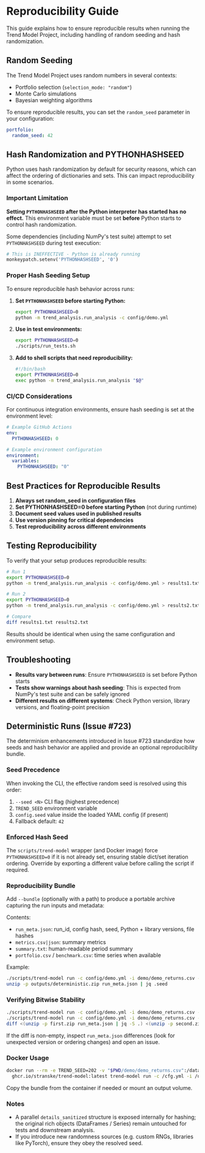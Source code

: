 # Reproducibility Guide

This guide explains how to ensure reproducible results when running the Trend Model Project, including handling of random seeding and hash randomization.

## Random Seeding

The Trend Model Project uses random numbers in several contexts:
- Portfolio selection (`selection_mode: "random"`)
- Monte Carlo simulations
- Bayesian weighting algorithms

To ensure reproducible results, you can set the `random_seed` parameter in your configuration:

```yaml
portfolio:
  random_seed: 42
```

## Hash Randomization and PYTHONHASHSEED

Python uses hash randomization by default for security reasons, which can affect the ordering of dictionaries and sets. This can impact reproducibility in some scenarios.

### Important Limitation

**Setting `PYTHONHASHSEED` after the Python interpreter has started has no effect.** This environment variable must be set **before** Python starts to control hash randomization.

Some dependencies (including NumPy's test suite) attempt to set `PYTHONHASHSEED` during test execution:

```python
# This is INEFFECTIVE - Python is already running
monkeypatch.setenv('PYTHONHASHSEED', '0')
```

### Proper Hash Seeding Setup

To ensure reproducible hash behavior across runs:

1. **Set `PYTHONHASHSEED` before starting Python:**
   ```bash
   export PYTHONHASHSEED=0
   python -m trend_analysis.run_analysis -c config/demo.yml
   ```

2. **Use in test environments:**
   ```bash
   export PYTHONHASHSEED=0
   ./scripts/run_tests.sh
   ```

3. **Add to shell scripts that need reproducibility:**
   ```bash
   #!/bin/bash
   export PYTHONHASHSEED=0
   exec python -m trend_analysis.run_analysis "$@"
   ```

### CI/CD Considerations

For continuous integration environments, ensure hash seeding is set at the environment level:

```yaml
# Example GitHub Actions
env:
  PYTHONHASHSEED: 0
```

```yaml
# Example environment configuration
environment:
  variables:
    PYTHONHASHSEED: "0"
```

## Best Practices for Reproducible Results

1. **Always set random_seed in configuration files**
2. **Set PYTHONHASHSEED=0 before starting Python** (not during runtime)
3. **Document seed values used in published results**
4. **Use version pinning for critical dependencies**
5. **Test reproducibility across different environments**

## Testing Reproducibility

To verify that your setup produces reproducible results:

```bash
# Run 1
export PYTHONHASHSEED=0
python -m trend_analysis.run_analysis -c config/demo.yml > results1.txt

# Run 2  
export PYTHONHASHSEED=0
python -m trend_analysis.run_analysis -c config/demo.yml > results2.txt

# Compare
diff results1.txt results2.txt
```

Results should be identical when using the same configuration and environment setup.

## Troubleshooting

- **Results vary between runs**: Ensure `PYTHONHASHSEED` is set before Python starts
- **Tests show warnings about hash seeding**: This is expected from NumPy's test suite and can be safely ignored
- **Different results on different systems**: Check Python version, library versions, and floating-point precision

## Deterministic Runs (Issue #723)

The determinism enhancements introduced in Issue #723 standardize how seeds and
hash behavior are applied and provide an optional reproducibility bundle.

### Seed Precedence

When invoking the CLI, the effective random seed is resolved using this order:

1. `--seed <N>` CLI flag (highest precedence)
2. `TREND_SEED` environment variable
3. `config.seed` value inside the loaded YAML config (if present)
4. Fallback default: `42`

### Enforced Hash Seed

The `scripts/trend-model` wrapper (and Docker image) force `PYTHONHASHSEED=0`
if it is not already set, ensuring stable dict/set iteration ordering. Override
by exporting a different value before calling the script if required.

### Reproducibility Bundle

Add `--bundle` (optionally with a path) to produce a portable archive capturing
the run inputs and metadata:

Contents:
- `run_meta.json`: run_id, config hash, seed, Python + library versions, file hashes
- `metrics.csv|json`: summary metrics
- `summary.txt`: human-readable period summary
- `portfolio.csv` / `benchmark.csv`: time series when available

Example:
```bash
./scripts/trend-model run -c config/demo.yml -i demo/demo_returns.csv --seed 777 --bundle outputs/deterministic.zip
unzip -p outputs/deterministic.zip run_meta.json | jq .seed
```

### Verifying Bitwise Stability

```bash
./scripts/trend-model run -c config/demo.yml -i demo/demo_returns.csv --seed 111 --bundle first.zip
./scripts/trend-model run -c config/demo.yml -i demo/demo_returns.csv --seed 111 --bundle second.zip
diff <(unzip -p first.zip run_meta.json | jq -S .) <(unzip -p second.zip run_meta.json | jq -S .) && echo "Deterministic ✅"
```

If the diff is non-empty, inspect `run_meta.json` differences (look for
unexpected version or ordering changes) and open an issue.

### Docker Usage

```bash
docker run --rm -e TREND_SEED=202 -v "$PWD/demo/demo_returns.csv":/data/returns.csv -v "$PWD/config/demo.yml":/cfg.yml \
  ghcr.io/stranske/trend-model:latest trend-model run -c /cfg.yml -i /data/returns.csv --bundle /tmp/bundle.zip
```

Copy the bundle from the container if needed or mount an output volume.

### Notes

- A parallel `details_sanitized` structure is exposed internally for hashing; the
  original rich objects (DataFrames / Series) remain untouched for tests and
  downstream analysis.
- If you introduce new randomness sources (e.g. custom RNGs, libraries like
  PyTorch), ensure they obey the resolved seed.
